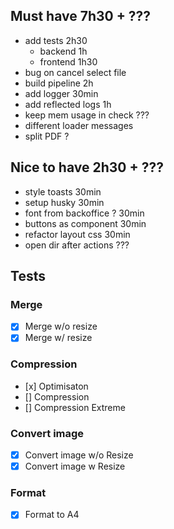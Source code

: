 ## Must have                      7h30 + ???
- add tests                       2h30
  - backend       1h
  - frontend      1h30
- bug on cancel select file
- build pipeline                  2h
- add logger                      30min
- add reflected logs              1h
- keep mem usage in check         ???
- different loader messages
- split PDF ?

## Nice to have                 2h30 + ???
- style toasts                  30min
- setup husky                   30min
- font from backoffice ?        30min
- buttons as component          30min
- refactor layout css           30min
- open dir after actions        ???

## Tests
### Merge
- [x] Merge w/o resize
- [x] Merge w/ resize
### Compression
- [x] Optimisaton
- [] Compression
- [] Compression Extreme
### Convert image
- [x] Convert image w/o Resize
- [x] Convert image w Resize
### Format
- [x] Format to A4
